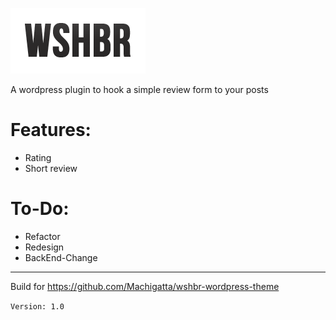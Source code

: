 ![wshbr-logo](/assets/img/logo.png?raw=true "wshbr-logo")

A wordpress plugin to hook a simple review form to your posts

# Features:
- Rating
- Short review

# To-Do: 
- Refactor
- Redesign
- BackEnd-Change

---
Build for https://github.com/Machigatta/wshbr-wordpress-theme

`Version: 1.0`